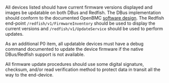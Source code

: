 All devices listed should have current firmware versions displayed and images be
updatable on both DBus and Redfish. The DBus implementation should conform to
the documented OpenBMC [software design][pdi-software]. The Redfish end-point
`/redfish/v1/FirmwareInventory` should be used to display the current versions
and `/redfish/v1/UpdateService` should be used to perform updates.

As an additional P0 item, all updatable devices must have a debug command
documented to update the device firmware if the native DBus/Redfish support is
not available.

All firmware update procedures should use some digital signature, checksum,
and/or read verification method to protect data in transit all the way to the
end-device.

[pdi-software]:
  https://github.com/openbmc/phosphor-dbus-interfaces/blob/master/yaml/xyz/openbmc_project/Software/README.md
